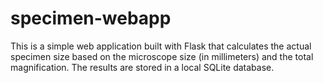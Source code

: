 # specimen-webapp
This is a simple web application built with Flask that calculates the actual specimen size based on the microscope size (in millimeters) and the total magnification. The results are stored in a local SQLite database.
